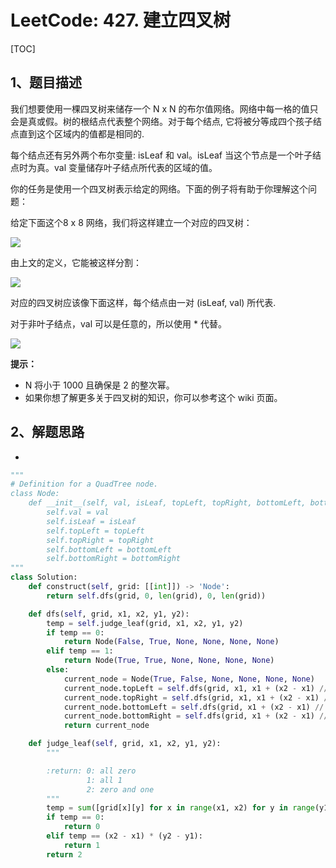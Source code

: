 # LeetCode: 427. 建立四叉树

[TOC]

## 1、题目描述

我们想要使用一棵四叉树来储存一个 N x N 的布尔值网络。网络中每一格的值只会是真或假。树的根结点代表整个网络。对于每个结点, 它将被分等成四个孩子结点直到这个区域内的值都是相同的.

每个结点还有另外两个布尔变量: isLeaf 和 val。isLeaf 当这个节点是一个叶子结点时为真。val 变量储存叶子结点所代表的区域的值。

你的任务是使用一个四叉树表示给定的网络。下面的例子将有助于你理解这个问题：

给定下面这个8 x 8 网络，我们将这样建立一个对应的四叉树：

![](http://markdown-images-1251766755.cos.ap-beijing.myqcloud.com/notebook/2019-09-19-050656.png)

由上文的定义，它能被这样分割：

![](http://markdown-images-1251766755.cos.ap-beijing.myqcloud.com/notebook/2019-09-19-050701.png)



 

对应的四叉树应该像下面这样，每个结点由一对 (isLeaf, val) 所代表.

对于非叶子结点，val 可以是任意的，所以使用 * 代替。

![](http://markdown-images-1251766755.cos.ap-beijing.myqcloud.com/notebook/2019-09-19-050707.png)



**提示：**

- N 将小于 1000 且确保是 2 的整次幂。
- 如果你想了解更多关于四叉树的知识，你可以参考这个 wiki 页面。

## 2、解题思路

- 



```python
"""
# Definition for a QuadTree node.
class Node:
    def __init__(self, val, isLeaf, topLeft, topRight, bottomLeft, bottomRight):
        self.val = val
        self.isLeaf = isLeaf
        self.topLeft = topLeft
        self.topRight = topRight
        self.bottomLeft = bottomLeft
        self.bottomRight = bottomRight
"""
class Solution:
    def construct(self, grid: [[int]]) -> 'Node':
        return self.dfs(grid, 0, len(grid), 0, len(grid))

    def dfs(self, grid, x1, x2, y1, y2):
        temp = self.judge_leaf(grid, x1, x2, y1, y2)
        if temp == 0:
            return Node(False, True, None, None, None, None)
        elif temp == 1:
            return Node(True, True, None, None, None, None)
        else:
            current_node = Node(True, False, None, None, None, None)
            current_node.topLeft = self.dfs(grid, x1, x1 + (x2 - x1) // 2, y1, y1 + (y2 - y1) // 2)
            current_node.topRight = self.dfs(grid, x1, x1 + (x2 - x1) // 2, y1 + (y2 - y1) // 2, y2)
            current_node.bottomLeft = self.dfs(grid, x1 + (x2 - x1) // 2, x2, y1, y1 + (y2 - y1) // 2)
            current_node.bottomRight = self.dfs(grid, x1 + (x2 - x1) // 2, x2, y1 + (y2 - y1) // 2, y2)
            return current_node

    def judge_leaf(self, grid, x1, x2, y1, y2):
        """

        :return: 0: all zero
                 1: all 1
                 2: zero and one
        """
        temp = sum([grid[x][y] for x in range(x1, x2) for y in range(y1, y2)])
        if temp == 0:
            return 0
        elif temp == (x2 - x1) * (y2 - y1):
            return 1
        return 2
```

